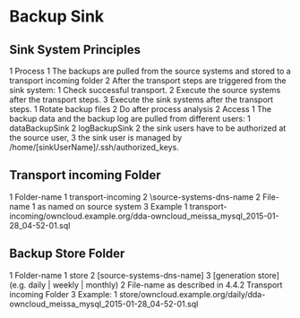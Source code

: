 # Backup Sink
## Sink System Principles
 1  Process
   1  The backups are pulled from the source systems and stored to a transport incoming folder
   2  After the transport steps are triggered from the sink system:
     1  Check successful transport.
     2  Execute the source systems after the transport steps.
     3  Execute the sink systems after the transport steps.
       1  Rotate backup files
       2  Do after process analysis
 2  Access
   1  The backup data and the backup log are pulled from different users:
     1  dataBackupSink
     2  logBackupSink
   2   the sink users have to be authorized at the source user,
   3  the sink user is managed by /home/[sinkUserName]/.ssh/authorized_keys.

## Transport incoming Folder
 1  Folder-name
   1  transport-incoming
   2  \source-systems-dns-name
 2  File-name
   1  as named on source system
 3  Example
   1  transport-incoming/owncloud.example.org/dda-owncloud_meissa_mysql_2015-01-28_04-52-01.sql

## Backup Store Folder
 1  Folder-name
   1  store
   2  \[source-systems-dns-name]
   3  \[generation store] (e.g. daily | weekly | monthly)
 2  File-name as described in 4.4.2  Transport incoming Folder
 3  Example:
   1  store/owncloud.example.org/daily/dda-owncloud_meissa_mysql_2015-01-28_04-52-01.sql
